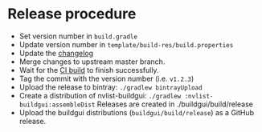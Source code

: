 
# Release procedure

- Set version number in `build.gradle`
- Update version number in `template/build-res/build.properties`
- Update the [changelog](CHANGELOG.md)
- Merge changes to upstream master branch.
- Wait for the [CI build](https://travis-ci.org/anonl/nvlist) to finish successfully.
- Tag the commit with the version number (i.e. `v1.2.3`)
- Upload the release to bintray: `./gradlew bintrayUpload`
- Create a distribution of nvlist-buildgui: `./gradlew :nvlist-buildgui:assembleDist`
  Releases are created in ./buildgui/build/release
- Upload the buildgui distributions (`buildgui/build/release`) as a GitHub release.

